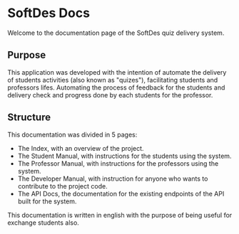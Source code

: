 # SoftDes Docs

Welcome to the documentation page of the SoftDes quiz delivery system.

## Purpose

This application was developed with the intention of automate the delivery of
students activities (also known as "quizes"), facilitating students and professors
lifes. Automating the process of feedback for the students and delivery check and progress
done by each students for the professor.



## Structure 

This documentation  was divided in 5 pages:

* The Index, with an overview of the project.
* The Student Manual, with instructions for the students using the system.
* The Professor Manual, with instructions for the professors using the system.
* The Developer Manual, with instruction for anyone who wants to contribute to the project code.
* The API Docs, the documentation for the existing endpoints of the API built for the system.

This documentation is written in english with the purpose of being useful for exchange students also.
